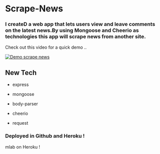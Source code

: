 # Scrape-News
 ### I createD a web app that lets users view and leave comments on the latest news.By using  Mongoose and Cheerio as technologies this app will  scrape news from another site.

Check out this video for a quick demo ..


[![Demo scrape news](https://img.youtube.com/vi/MJlvlFiVUB4/0.jpg)](https://youtu.be/MJlvlFiVUB4)

## New Tech
* express

* mongoose

* body-parser

* cheerio

* request

### Deployed in Github and Heroku !
mlab on Heroku !
